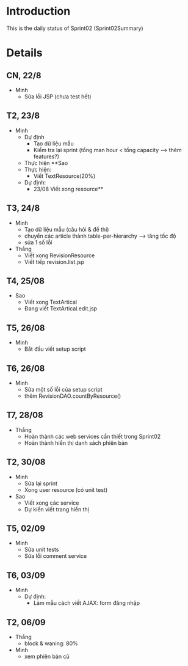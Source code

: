 # Introduction #

This is the daily status of Sprint02 (Sprint02Summary)


# Details #

## CN, 22/8 ##
  * Minh
    * Sửa lỗi JSP (chưa test hết)

## T2, 23/8 ##
  * Minh
    * Dự định
      * Tạo dữ liệu mẫu
      * Kiểm tra lại sprint (tổng man hour < tổng capacity --> thêm features?)
    * Thực hiện
**Sao
    * Thực hiện:
      * Viết TextResource(20%)
    * Dự định:
      * 23/08 Viết xong resource**

## T3, 24/8 ##
  * Minh
    * Tạo dữ liệu mẫu (câu hỏi & đề thi)
    * chuyển các article thành table-per-hierarchy --> tăng tốc độ
    * sửa 1 số lỗi
  * Thắng
    * Viết xong RevisionResource
    * Viết tiếp revision.list.jsp

## T4, 25/08 ##
  * Sao
    * Viết xong TextArtical
    * Đang viết TextArtical.edit.jsp

## T5, 26/08 ##
  * Minh
    * Bắt đầu viết setup script

## T6, 26/08 ##
  * Minh
    * Sửa một số lỗi của setup script
    * thêm RevisionDAO.countByResource()
## T7, 28/08 ##
  * Thắng
    * Hoàn thành các web services cần thiết trong Sprint02
    * Hoàn thành hiển thị danh sách phiên bản

## T2, 30/08 ##
  * Minh
    * Sửa lại sprint
    * Xong user resource (có unit test)
  * Sao
    * Viết xong các service
    * Dự kiến viết trang hiển thị

## T5, 02/09 ##
  * Minh
    * Sửa unit tests
    * Sửa lỗi comment service

## T6, 03/09 ##
  * Minh
    * Dự định:
      * Làm mẫu cách viết AJAX: form đăng nhập
## T2, 06/09 ##
  * Thắng
    * block & waning: 80%
  * Minh
    * xem phiên bản cũ